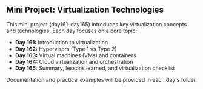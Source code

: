 ## Mini Project: Virtualization Technologies

This mini project (day161–day165) introduces key virtualization concepts and technologies. Each day focuses on a core topic:

- **Day 161:** Introduction to virtualization
- **Day 162:** Hypervisors (Type 1 vs Type 2)
- **Day 163:** Virtual machines (VMs) and containers
- **Day 164:** Cloud virtualization and orchestration
- **Day 165:** Summary, lessons learned, and virtualization checklist

Documentation and practical examples will be provided in each day's folder.
